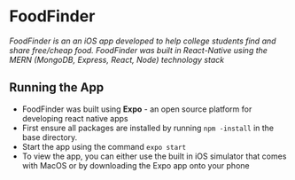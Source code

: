# FoodFinder

_FoodFinder is an an iOS app developed to help college students find and share free/cheap food. FoodFinder was built in React-Native using the MERN (MongoDB, Express, React, Node) technology stack_

## Running the App

- FoodFinder was built using **Expo** - an open source platform for developing react native apps
- First ensure all packages are installed by running `npm -install` in the base directory.
- Start the app using the command `expo start`
- To view the app, you can either use the built in iOS simulator that comes with MacOS or by downloading the Expo app onto your phone
